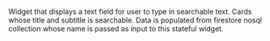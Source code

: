 Widget that displays a text field for user to type in searchable text. Cards whose title and subtitle is searchable. 
Data is populated from firestore nosql collection whose name is passed as input to this stateful widget.
